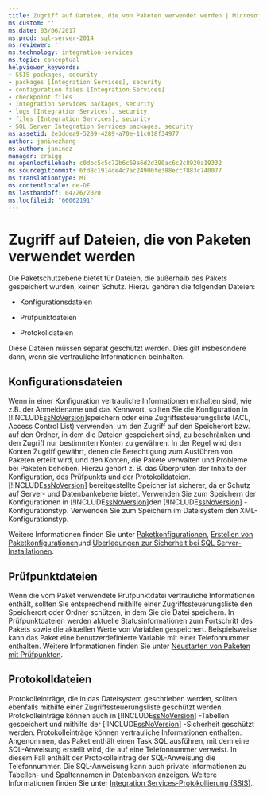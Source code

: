 ```yaml
---
title: Zugriff auf Dateien, die von Paketen verwendet werden | Microsoft-Dokumentation
ms.custom: ''
ms.date: 03/06/2017
ms.prod: sql-server-2014
ms.reviewer: ''
ms.technology: integration-services
ms.topic: conceptual
helpviewer_keywords:
- SSIS packages, security
- packages [Integration Services], security
- configuration files [Integration Services]
- checkpoint files
- Integration Services packages, security
- logs [Integration Services], security
- files [Integration Services], security
- SQL Server Integration Services packages, security
ms.assetid: 2e3ddea9-5289-4289-a70e-11c018f34977
author: janinezhang
ms.author: janinez
manager: craigg
ms.openlocfilehash: c0dbc5c5c72b6c69a6d2d390ac6c2c8920a19332
ms.sourcegitcommit: 6fd8c1914de4c7ac24900fe388ecc7883c740077
ms.translationtype: MT
ms.contentlocale: de-DE
ms.lasthandoff: 04/26/2020
ms.locfileid: "66062191"
---
```

# <a name="access-to-files-used-by-packages"></a>Zugriff auf Dateien, die von Paketen verwendet werden
  Die Paketschutzebene bietet für Dateien, die außerhalb des Pakets gespeichert wurden, keinen Schutz. Hierzu gehören die folgenden Dateien:  
  
-   Konfigurationsdateien  
  
-   Prüfpunktdateien  
  
-   Protokolldateien  
  
 Diese Dateien müssen separat geschützt werden. Dies gilt insbesondere dann, wenn sie vertrauliche Informationen beinhalten.  
  
## <a name="configuration-files"></a>Konfigurationsdateien  
 Wenn in einer Konfiguration vertrauliche Informationen enthalten sind, wie z.B. der Anmeldename und das Kennwort, sollten Sie die Konfiguration in [!INCLUDE[ssNoVersion](../includes/ssnoversion-md.md)]speichern oder eine Zugriffssteuerungsliste (ACL, Access Control List) verwenden, um den Zugriff auf den Speicherort bzw. auf den Ordner, in dem die Dateien gespeichert sind, zu beschränken und den Zugriff nur bestimmten Konten zu gewähren. In der Regel wird den Konten Zugriff gewährt, denen die Berechtigung zum Ausführen von Paketen erteilt wird, und den Konten, die Pakete verwalten und Probleme bei Paketen beheben. Hierzu gehört z. B. das Überprüfen der Inhalte der Konfiguration, des Prüfpunkts und der Protokolldateien. [!INCLUDE[ssNoVersion](../includes/ssnoversion-md.md)] bereitgestellte Speicher ist sicherer, da er Schutz auf Server- und Datenbankebene bietet. Verwenden Sie zum Speichern der Konfigurationen in [!INCLUDE[ssNoVersion](../includes/ssnoversion-md.md)]den [!INCLUDE[ssNoVersion](../includes/ssnoversion-md.md)] -Konfigurationstyp. Verwenden Sie zum Speichern im Dateisystem den XML-Konfigurationstyp.  
  
 Weitere Informationen finden Sie unter [Paketkonfigurationen](../../2014/integration-services/package-configurations.md), [Erstellen von Paketkonfigurationen](../../2014/integration-services/create-package-configurations.md)und [Überlegungen zur Sicherheit bei SQL Server-Installationen](../../2014/sql-server/install/security-considerations-for-a-sql-server-installation.md).  
  
## <a name="checkpoint-files"></a>Prüfpunktdateien  
 Wenn die vom Paket verwendete Prüfpunktdatei vertrauliche Informationen enthält, sollten Sie entsprechend mithilfe einer Zugriffssteuerungsliste den Speicherort oder Ordner schützen, in dem Sie die Datei speichern. In Prüfpunktdateien werden aktuelle Statusinformationen zum Fortschritt des Pakets sowie die aktuellen Werte von Variablen gespeichert. Beispielsweise kann das Paket eine benutzerdefinierte Variable mit einer Telefonnummer enthalten. Weitere Informationen finden Sie unter [Neustarten von Paketen mit Prüfpunkten](packages/restart-packages-by-using-checkpoints.md).  
  
## <a name="log-files"></a>Protokolldateien  
 Protokolleinträge, die in das Dateisystem geschrieben werden, sollten ebenfalls mithilfe einer Zugriffssteuerungsliste geschützt werden. Protokolleinträge können auch in [!INCLUDE[ssNoVersion](../includes/ssnoversion-md.md)] -Tabellen gespeichert und mithilfe der [!INCLUDE[ssNoVersion](../includes/ssnoversion-md.md)] -Sicherheit geschützt werden. Protokolleinträge können vertrauliche Informationen enthalten. Angenommen, das Paket enthält einen Task SQL ausführen, mit dem eine SQL-Anweisung erstellt wird, die auf eine Telefonnummer verweist. In diesem Fall enthält der Protokolleintrag der SQL-Anweisung die Telefonnummer. Die SQL-Anweisung kann auch private Informationen zu Tabellen- und Spaltennamen in Datenbanken anzeigen. Weitere Informationen finden Sie unter [Integration Services-Protokollierung &#40;SSIS&#41;](performance/integration-services-ssis-logging.md).  
  
  
